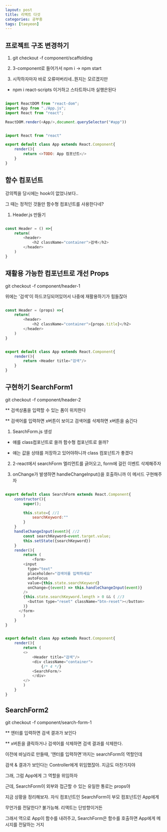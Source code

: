 ```yaml
---
layout: post
title: 리액트 다섯
categories: 공부중
tags: [taeyeon]
---
```


## 프로젝트 구조 변경하기

1. git checkout -f component/scaffolding

2. 3-component로 들어가서 npm i -> npm start

3. 시작하자마자 바로 오류떠버리네..뭔지는 모르겠지만

- npm i react-scripts 이거하고 스타트하니까 실행은된다

```1=main.js

import ReactDOM from "react-dom";
import App from "./App.js";
import React from "react";

ReactDOM.render(<App/>,document.querySelector("#app"))

```

```2=App.js

import React from "react"

export default class App extends React.Component{
    render(){
        return <>TODO: App 컴포넌트</>
    }
}

```

## 함수 컴포넌트

강의찍을 당시에는 hook이 없었나보다..

그 때는 정적인 것들만 함수형 컴포넌트를 사용한다네?

1. Header.js 만들기

```3=Header.js

const Header = () =>{
    return(
        <header>
            <h2 className="container">검색</h2>
        </header>
    )
}

```

## 재활용 가능한 컴포넌트로 개선 Props

git checkout -f component/header-1

위에는 '검색'이 하드코딩되어있어서 나중에 재활용하기가 힘들잖아

```2=Header.js

const Header = (props) =>{
    return(
        <header>
            <h2 className="container">{props.title}</h2>
        </header>
    )
}

```

```3=App.js

export default class App extends React.Component{
    render(){
        return <Header title="검색"/>
    }
}

```

## 구현하기 SearchForm1

git checkout -f component/header-2

** 검색상품을 입력할 수 있는 폼이 위치한다

** 검색어를 입력하면 x버튼이 보이고 검색어를 삭제하면 x버튼을 숨긴다

1. SearchForm.js 생성

- 얘를 class컴포넌트로 쓸까 함수형 컴포넌트로 쓸까?

- 얘는 값을 상태를 저장하고 있어야하니까 class 컴포넌트가 좋겠다

2. 2-react에서 searchForm 엘리먼트를 긁어오고, form에 걸린 이벤트 삭제해주자

3. onChange가 발생하면 handleChangeInput()을 호출하니까 이 메서드 구현해주자

```4=SearchForm.js

export default class SearchForm extends React.Component{
    constructor(){
        super();

        this.state={ //1
            searchKeyword:""
        }
    }
    handleChangeInput(event){ //2
        const searchKeyword=event.target.value;
        this.setState({searchKeyword})
    }
    render(){
        return (
            <form>
        <input
          type="text"
          placeholder="검색어를 입력하세요"
          autoFocus
          value={this.state.searchKeyword}
          onChange={(event) => this.handleChangeInput(event)}
        />
        {this.state.searchKeyword.length > 0 && ( //3
          <button type="reset" className="btn-reset"></button>
        )}
      </form>
        )
    }
}

```

```5=App.js

export default class App extends React.Component{
    render(){
        return (
        <>
            <Header title="검색"/>
            <div className="container">
                {/* 4 */}
            <SearchForm/> 
            </div>
        </>
        )
    }
}

```

## SearchForm2

git checkout -f component/search-form-1

** 엔터를 입력하면 검색 결과가 보인다

** x버튼을 클릭하거나 검색어를 삭제하면 검색 결과를 삭제한다.

이전에 바닐라로 만들때, '엔터를 입력하면'까지는 searchForm의 역할인데

검색 & 결과가 보인다는 Controller에게 위임했잖아. 지금도 마찬가지야

그래, 그럼 App에게 그 역할을 위임하자

근데, SearchForm이 외부와 접근할 수 있는 유일한 통로는 props야

지금 상황을 정리해보자. 자식 컴포넌트인 SearchForm이 부모 컴포넌트인 App에게

무언가를 전달한다? 불가능해. 리액트는 단방향이거든

그래서 역으로 App이 함수를 내려주고, SearchForm은 함수를 호출하면 App에게 메시지를 전달하는 거지



